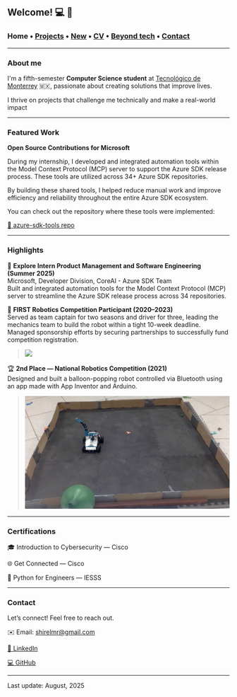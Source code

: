 ## Welcome! 💻 🎀

###  Home • [Projects](/projects) • [New](/news) • [CV](/brief_cv) • [Beyond tech](/research) • [Contact](/contact) 
---

### About me

I'm a fifth-semester **Computer Science student** at <a href="https://tec.mx/es" target="_blank">Tecnológico de Monterrey</a> 🇲🇽, passionate about creating solutions that improve lives. 

I thrive on projects that challenge me technically and make a real-world impact

--- 

### Featured Work

**Open Source Contributions for Microsoft**

During my internship, I developed and integrated automation tools within the Model Context Protocol (MCP) server to support the Azure SDK release process. These tools are utilized across 34+ Azure SDK repositories.

By building these shared tools, I helped reduce manual work and improve efficiency and reliability throughout the entire Azure SDK ecosystem.

You can check out the repository where these tools were implemented:

<a href= "https://github.com/Azure/azure-sdk-tools" target="_blank">🔗 azure-sdk-tools repo</a>

--- 

### Highlights

💼 **Explore Intern Product Management and Software Engineering (Summer 2025)**<br>
Microsoft, Developer Division, CoreAI - Azure SDK Team <br>
Built and integrated automation tools for the Model Context Protocol (MCP) server to streamline the Azure SDK release process across 34 repositories.

🚀 **FIRST Robotics Competition Participant (2020–2023)**<br>
Served as team captain for two seasons and driver for three, leading the mechanics team to build the robot within a tight 10-week deadline. Managed sponsorship efforts by securing partnerships to successfully fund competition registration.

> ![ ](/files/first.JPG)

🏆 **2nd Place — National Robotics Competition (2021)**<br>
Designed and built a balloon-popping robot controlled via Bluetooth using an app made with App Inventor and Arduino.

> ![ ](/files/poopingrobot.png)

--- 

### Certifications

🎓 Introduction to Cybersecurity — Cisco

🌐 Get Connected — Cisco

🐍 Python for Engineers — IESSS


--- 

### Contact

Let’s connect! Feel free to reach out.

✉️ Email:
shirelmr@gmail.com

<a href= "https://www.linkedin.com/in/shirelmr/" target="_blank">🔗 LinkedIn</a>

<a href= "https://github.com/shirelmr" target="_blank">💻 GitHub</a>

--- 

Last update: August, 2025
